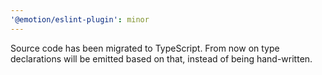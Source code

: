 ```yaml
---
'@emotion/eslint-plugin': minor
---
```


Source code has been migrated to TypeScript. From now on type declarations will be emitted based on that, instead of being hand-written.
